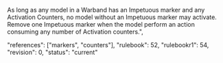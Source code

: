 As long as any model in a Warband has an Impetuous marker and any Activation Counters, no model without an Impetuous marker may activate. Remove one Impetuous marker when the model perform an action consuming any number of Activation counters.",

"references": ["markers", "counters"],
"rulebook": 52,
"rulebookr1": 54,
"revision": 0,
"status": "current"